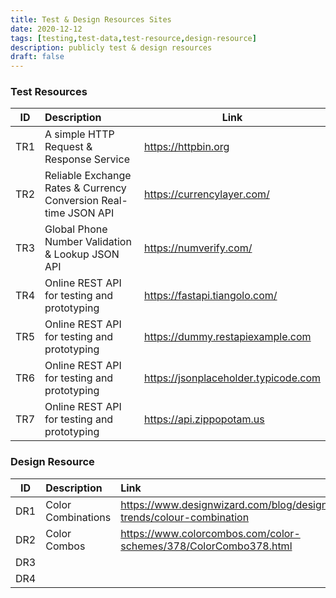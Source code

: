 ```yaml
---
title: Test & Design Resources Sites
date: 2020-12-12
tags: [testing,test-data,test-resource,design-resource]
description: publicly test & design resources  
draft: false
---
```


### Test Resources

|ID    | Description                                   | Link                          |  
|------|:----------------------------------------------|-------------------------------|
| TR1  | A simple HTTP Request & Response Service      | https://httpbin.org         |
| TR2  | Reliable Exchange Rates & Currency Conversion Real-time JSON API   | https://currencylayer.com/  |
| TR3  | Global Phone Number Validation & Lookup JSON API   | https://numverify.com/   |
| TR4  | Online REST API for testing and prototyping    | https://fastapi.tiangolo.com/   |
| TR5  | Online REST API for testing and prototyping    | https://dummy.restapiexample.com  |
| TR6  | Online REST API for testing and prototyping    | https://jsonplaceholder.typicode.com   |
| TR7  | Online REST API for testing and prototyping    | https://api.zippopotam.us   |


### Design Resource
|ID      | Description        | Link                                                              |  
|--------|:-------------------|:------------------------------------------------------------------|
| DR1    | Color Combinations | https://www.designwizard.com/blog/design-trends/colour-combination|
| DR2    | Color Combos       | https://www.colorcombos.com/color-schemes/378/ColorCombo378.html  |
| DR3    |                    |                                                                   |
| DR4    |                    |                                                                   |

###





